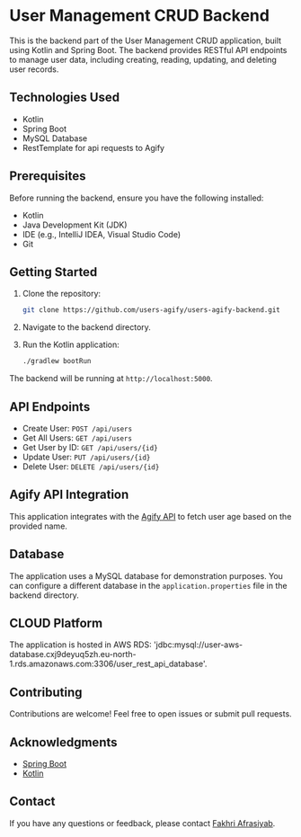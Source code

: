 # User Management CRUD Backend

This is the backend part of the User Management CRUD application, built using Kotlin and Spring Boot. The backend provides RESTful API endpoints to manage user data, including creating, reading, updating, and deleting user records.

## Technologies Used

- Kotlin
- Spring Boot
- MySQL Database
- RestTemplate for api requests to Agify

## Prerequisites

Before running the backend, ensure you have the following installed:

- Kotlin
- Java Development Kit (JDK)
- IDE (e.g., IntelliJ IDEA, Visual Studio Code)
- Git

## Getting Started

1. Clone the repository:

   ```bash
   git clone https://github.com/users-agify/users-agify-backend.git
   ```

2. Navigate to the backend directory.

3. Run the Kotlin application:

   ```bash
   ./gradlew bootRun
   ```

The backend will be running at `http://localhost:5000`.

## API Endpoints

- Create User: `POST /api/users`
- Get All Users: `GET /api/users`
- Get User by ID: `GET /api/users/{id}`
- Update User: `PUT /api/users/{id}`
- Delete User: `DELETE /api/users/{id}`

## Agify API Integration

This application integrates with the [Agify API](https://api.agify.io/?name=?) to fetch user age based on the provided name.

## Database

The application uses a MySQL database for demonstration purposes. You can configure a different database in the `application.properties` file in the backend directory.

## CLOUD Platform

The application is hosted in AWS RDS: 'jdbc:mysql://user-aws-database.cxj9deyuq5zh.eu-north-1.rds.amazonaws.com:3306/user_rest_api_database'.

## Contributing

Contributions are welcome! Feel free to open issues or submit pull requests.

## Acknowledgments

- [Spring Boot](https://spring.io/projects/spring-boot)
- [Kotlin](https://kotlinlang.org/)

## Contact

If you have any questions or feedback, please contact [Fakhri Afrasiyab](mailto:fakhriafrasiyab@gmail.com).
